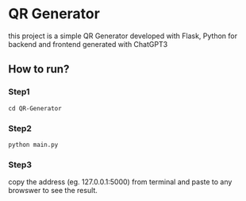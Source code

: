 # QR Generator
this project is a simple QR Generator developed with Flask, Python for backend and frontend generated with ChatGPT3

## How to run?
### Step1
```console
cd QR-Generator
```
### Step2
``python main.py``

### Step3
copy the address (eg. 127.0.0.1:5000) from terminal and paste to any browswer to see the result.
